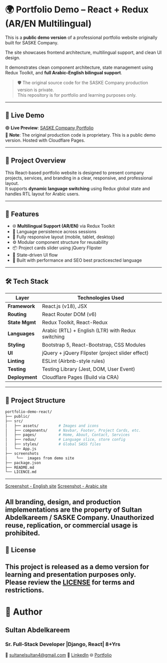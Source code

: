 # 🌍 Portfolio Demo – React + Redux (AR/EN Multilingual)

This is a **public demo version** of a professional portfolio website originally built for SASKE Company.  

The site showcases frontend architecture, multilingual support, and clean UI design.

It demonstrates clean component architecture, state management using Redux Toolkit, and **full Arabic–English bilingual support**.

> 🛡️ The original source code for the SASKE Company production version is private.  
> This repository is for portfolio and learning purposes only.
---

## 📌 Live Demo

🟢 **Live Preview**: [SASKE Company Portfolio](https://saske.pages.dev)  
📌 **Note**: The original production code is proprietary. This is a public demo version. Hosted with Cloudflare Pages.

---

## 🎯 Project Overview

This React-based portfolio website is designed to present company projects, services, and branding in a clear, responsive, and professional layout.  
It supports **dynamic language switching** using Redux global state and handles RTL layout for Arabic users.

---

## 🧠 Features

- 🌐 **Multilingual Support (AR/EN)** via Redux Toolkit
- 🎯 Language persistence across sessions
- 📱 Fully responsive layout (mobile, tablet, desktop)
- ⚙️ Modular component structure for reusability
- 📦 Project cards slider using jQuery Flipster
- 🧠 State-driven UI flow
- 🚀 Built with performance and SEO best practicescted language

---

## 🛠️ Tech Stack

| Layer          | Technologies Used                                      |
|----------------|--------------------------------------------------------|
| **Framework**  | React.js (v18), JSX                                    |
| **Routing**    | React Router DOM (v6)                                  |
| **State Mgmt** | Redux Toolkit, React-Redux                             |
| **Languages**  | Arabic (RTL) + English (LTR) with Redux switching      |
| **Styling**    | Bootstrap 5, React-Bootstrap, CSS Modules              |
| **UI**         | jQuery + jQuery Flipster (project slider effect)       |
| **Linting**    | ESLint (Airbnb-style rules)                            |
| **Testing**    | Testing Library (Jest, DOM, User Event)                |
| **Deployment** | Cloudflare Pages (Build via CRA)                       |

---

## 📂 Project Structure

```bash
portfolio-demo-react/
├── public/
├── src/
│   ├── assets/         # Images and icons
│   ├── components/     # Navbar, Footer, Project Cards, etc.
│   ├── pages/          # Home, About, Contact, Services
│   ├── redux/          # Language slice, store config
│   ├── styles/         # Global SASS files
│   └── App.js
├── screenshots
│    └──  images from demo site
├── package.json
├── README.md
└── LICENCE.md
```
---
[Screenshot - English site](./screenshots/hero-en.png)
[Screenshot - Arabic site](./screenshots/hero-ar.png)

All branding, design, and production implementations are the property of Sultan Abdelkareem / SASKE Company.
Unauthorized reuse, replication, or commercial usage is prohibited.
---
## 🔐 License

This project is released as a demo version for learning and presentation purposes only.  
Please review the [LICENSE](./LICENSE.md) for terms and restrictions.
---
# 👤 Author

## Sultan Abdelkareem
### Sr. Full-Stack Developer |Django, React| 8+Yrs
📧 sultanelsultan4@gmail.com
🔗 [LinkedIn](https://www.linkedin.com/in/sultan-abd-alkareem/)
🌐 [Portfolio](https://effulgent-shortbread-2bf423.netlify.app)

